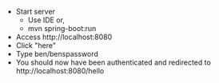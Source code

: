 * Start server
  * Use IDE or,
  * mvn spring-boot:run
* Access http://localhost:8080
* Click "here"
* Type ben/benspassword
* You should now have been authenticated and redirected to http://localhost:8080/hello


